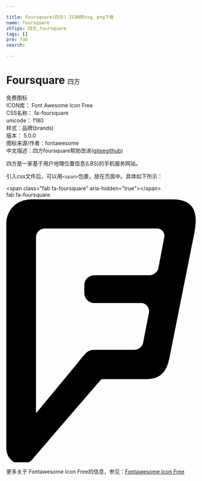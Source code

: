 ```yaml
---

title: Foursquare(四方) ICON转svg、png下载
name: foursquare
zhTips: 四方,foursquare
tags: []
pre: fab
search: 

---
```


# Foursquare  <small style="font-size: 60%;font-weight: 100">四方</small>


<div class="detail-page">
<p>
<span><span class="badge-success badge">免费图标</span> </span>
<br/>
<span>
ICON库：
<span class="badge-secondary badge">Font Awesome Icon Free</span> 
</span>
<br/>
<span>
CSS名称：
<span class="badge-secondary badge">fa-foursquare</span> 
</span>
<br/>
<span>
unicode：
<span class="badge-secondary badge">f180</span> 
<copy-btn content='f180' btn-title=""></copy-btn>
<copy-btn :content='String.fromCodePoint(parseInt("f180", 16))' btn-title="复制U"></copy-btn>
</span><br/><span>样式：<span class="badge-light badge">品牌(brands)</span></span>
<br/>
<span>
版本：
<span class="badge-secondary badge">5.0.0</span> 
</span>
<br/>
<span>图标来源/作者：<span class="badge-light badge">fontawesome</span></span> 
<br/>
<span class="zh-detail">中文描述：<span class="badge-primary badge">四方</span><span class="badge-primary badge">foursquare</span><span class="help-link"><span>帮助改进</span>(<a href="https://gitee.com/liuwave/icon-helper/edit/master/json/fontawesome/brands/foursquare.json" target="_blank" rel="noopener noreferrer">gitee</a><a href="https://github.com/liuwave/icon-helper/edit/master/json/fontawesome/brands/foursquare.json" target="_blank" rel="noopener noreferrer">github</a></span>)</span><br/>
</p>
</div><div class="description description alert alert-light">四方是一家基于用户地理位置信息(LBS)的手机服务网站。</div>
<div class="alert alert-dark">
  <i class="fab fa-foursquare fa-xs"></i>
  <i class="fab fa-foursquare fa-sm"></i>
  <i class="fab fa-foursquare fa-lg"></i>
  <i class="fab fa-foursquare fa-2x"></i>
  <i class="fab fa-foursquare fa-3x"></i>
  <i class="fab fa-foursquare fa-5x"></i>
  <i class="fab fa-foursquare fa-7x"></i>
</div>
<div>
  <p>引入css文件后，可以用<code>&lt;span&gt;</code>包裹，放在页面中。具体如下所示：    
  </p>
  <div class="alert alert-primary" style="font-size: 14px">
    &lt;span class="fab fa-foursquare" aria-hidden="true"&gt;&lt;/span&gt;
    <copy-btn content='<span class="fab fa-foursquare" aria-hidden="true"></span>'></copy-btn>
  </div>
  <div class="alert alert-secondary">
    <i class="fab fa-foursquare"
    style="font-size: 24px"
    aria-hidden="true"></i> fab fa-foursquare
    <copy-btn content="fab fa-foursquare" btn-title="复制图标名称"></copy-btn>
  </div>
</div>
<div id="svg" class="svg-wrap">
<svg xmlns="http://www.w3.org/2000/svg" viewBox="0 0 368 512"><path d="M323.1 3H49.9C12.4 3 0 31.3 0 49.1v433.8c0 20.3 12.1 27.7 18.2 30.1 6.2 2.5 22.8 4.6 32.9-7.1C180 356.5 182.2 354 182.2 354c3.1-3.4 3.4-3.1 6.8-3.1h83.4c35.1 0 40.6-25.2 44.3-39.7l48.6-243C373.8 25.8 363.1 3 323.1 3zm-16.3 73.8l-11.4 59.7c-1.2 6.5-9.5 13.2-16.9 13.2H172.1c-12 0-20.6 8.3-20.6 20.3v13c0 12 8.6 20.6 20.6 20.6h90.4c8.3 0 16.6 9.2 14.8 18.2-1.8 8.9-10.5 53.8-11.4 58.8-.9 4.9-6.8 13.5-16.9 13.5h-73.5c-13.5 0-17.2 1.8-26.5 12.6 0 0-8.9 11.4-89.5 108.3-.9.9-1.8.6-1.8-.3V75.9c0-7.7 6.8-16.6 16.6-16.6h219c8.2 0 15.6 7.7 13.5 17.5z"/></svg>
</div>
<detail full-name='fa-foursquare'></detail>
    
<div><p>更多关于  Fontawesome Icon Free的信息，参见：<a target="_blank" href="https://iconhelper.cn/fontawesome.html">Fontawesome Icon Free</a>
</p></div>
